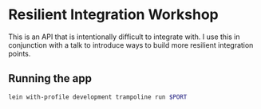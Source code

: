 # Resilient Integration Workshop

This is an API that is intentionally difficult to integrate with. I use this in conjunction with a talk to introduce ways to build more resilient integration points.

## Running the app

```bash
lein with-profile development trampoline run $PORT
```
